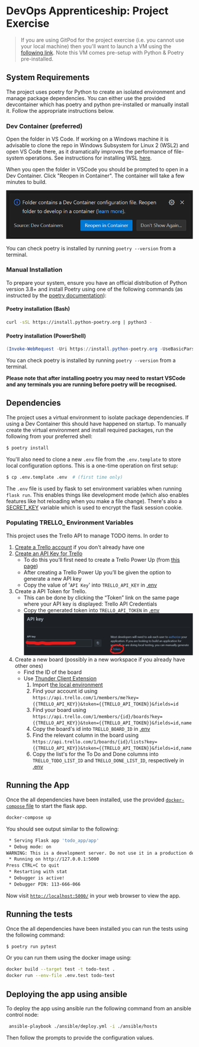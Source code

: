 # DevOps Apprenticeship: Project Exercise

> If you are using GitPod for the project exercise (i.e. you cannot use your local machine) then you'll want to launch a VM using the [following link](https://gitpod.io/#https://github.com/CorndelWithSoftwire/DevOps-Course-Starter). Note this VM comes pre-setup with Python & Poetry pre-installed.

## System Requirements

The project uses poetry for Python to create an isolated environment and manage package dependencies. You can either use the provided devcontainer which has poetry and python pre-installed or manually install it. Follow the appropriate instructions below.

### Dev Container (preferred)
Open the folder in VS Code. If working on a Windows machine it is advisable to clone the repo in Windows Subsystem for Linux 2 (WSL2) and open VS Code there, as it dramatically improves the performance of file-system operations. See instructions for installing WSL [here](https://learn.microsoft.com/en-us/windows/wsl/install).

When you open the folder in VSCode you should be prompted to open in a Dev Container. Click "Reopen in Container". The container will take a few minutes to build.

![Dev Container prompt](./docs/dev_container_prompt.png)

You can check poetry is installed by running `poetry --version` from a terminal.

### Manual Installation
To prepare your system, ensure you have an official distribution of Python version 3.8+ and install Poetry using one of the following commands (as instructed by the [poetry documentation](https://python-poetry.org/docs/#system-requirements)):

#### Poetry installation (Bash)

```bash
curl -sSL https://install.python-poetry.org | python3 -
```

#### Poetry installation (PowerShell)

```powershell
(Invoke-WebRequest -Uri https://install.python-poetry.org -UseBasicParsing).Content | py -
```

You can check poetry is installed by running `poetry --version` from a terminal.

**Please note that after installing poetry you may need to restart VSCode and any terminals you are running before poetry will be recognised.**

## Dependencies

The project uses a virtual environment to isolate package dependencies. If using a Dev Container this should have happened on startup. To manually create the virtual environment and install required packages, run the following from your preferred shell:

```bash
$ poetry install
```

You'll also need to clone a new `.env` file from the `.env.template` to store local configuration options. This is a one-time operation on first setup:

```bash
$ cp .env.template .env  # (first time only)
```

The `.env` file is used by flask to set environment variables when running `flask run`. This enables things like development mode (which also enables features like hot reloading when you make a file change). There's also a [SECRET_KEY](https://flask.palletsprojects.com/en/2.3.x/config/#SECRET_KEY) variable which is used to encrypt the flask session cookie.

### Populating TRELLO_ Environment Variables

This project uses the Trello API to manage TODO items. In order to 

1. [Create a Trello account](https://trello.com/signup) if you don't already have one
1. [Create an API Key for Trello](https://developer.atlassian.com/cloud/trello/guides/rest-api/api-introduction/#managing-your-api-key)
    - To do this you’ll first need to create a Trello Power Up (from [this page](https://trello.com/power-ups/admin))
    - After creating a Trello Power Up you’ll be given the option to generate a new API key
    - Copy the value of '`API Key`' into `TRELLO_API_KEY` in [.env](.env)
1. Create a API Token for Trello.
    - This can be done by clicking the “Token” link on the same page where your API key is displayed: Trello API Credentials
    - Copy the generated token into `TRELLO_API_TOKEN` in [.env](.env)
![Screenshot showing where to find link to generate token](./docs/trello_api_creds.png)
1. Create a new board (possibly in a new workspace if you already have other ones)
    - Find the ID of the board
    - Use [Thunder Client Extension](https://marketplace.visualstudio.com/items?itemName=rangav.vscode-thunder-client)
        1. Import [the local environment](./docs/thunder-client/dev-env.json)
        1. Find your account id using `https://api.trello.com/1/members/me?key={{TRELLO_API_KEY}}&token={{TRELLO_API_TOKEN}}&fields=id`
        1. Find your board using `https://api.trello.com/1/members/{id}/boards?key={{TRELLO_API_KEY}}&token={{TRELLO_API_TOKEN}}&fields=id,name` 
        1. Copy the board's id into `TRELLO_BOARD_ID` in [.env](.env)
        1. Find the relevant column in the board using `https://api.trello.com/1/boards/{id}/lists?key={{TRELLO_API_KEY}}&token={{TRELLO_API_TOKEN}}&fields=id,name`
        1. Copy the list's for the To Do and Done columns into `TRELLO_TODO_LIST_ID` and `TRELLO_DONE_LIST_ID`, respectively in [.env](.env)

## Running the App

Once the all dependencies have been installed, use the provided [`docker-compose` file](./docker-compose.yml) to start the flask app.

```bash
docker-compose up
```

You should see output similar to the following:
```bash
 * Serving Flask app 'todo_app/app'
 * Debug mode: on
WARNING: This is a development server. Do not use it in a production deployment. Use a production WSGI server instead.
 * Running on http://127.0.0.1:5000
Press CTRL+C to quit
 * Restarting with stat
 * Debugger is active!
 * Debugger PIN: 113-666-066
```
Now visit [`http://localhost:5000/`](http://localhost:5000/) in your web browser to view the app.

## Running the tests

 Once the all dependencies have been installed you can run the tests using the following command:
```bash
$ poetry run pytest
```

Or you can run them using the docker image using:

```bash
docker build --target test -t todo-test .
docker run --env-file .env.test todo-test
```

## Deploying the app using ansible

To deploy the app using ansible run the following command from an ansible control node:

```bash
 ansible-playbook ./ansible/deploy.yml -i ./ansible/hosts
```

Then follow the prompts to provide the configuration values.